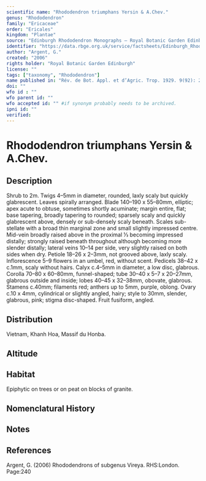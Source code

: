 ```yaml
---
scientific name: "Rhododendron triumphans Yersin & A.Chev."
genus: "Rhododendron"
family: "Ericaceae"
order: "Ericales"
kingdom: "Plantae"
source: "Edinburgh Rhododendron Monographs – Royal Botanic Garden Edinburgh"
identifier: "https://data.rbge.org.uk/service/factsheets/Edinburgh_Rhododendron_Monographs.xhtml"
author: "Argent, G."
created: "2006"
rights holder: "Royal Botanic Garden Edinburgh"
license: ""
tags: ["taxonomy", "Rhododendron"]
name published in: "Rév. de Bot. Appl. et d’Agric. Trop. 1929. 9(92): 256, t.11."
doi: ""
wfo id : ""
wfo parent id: ""
wfo accepted id: "" #if synonym probably needs to be archived.                      
ipni id: ""
verified:
---
```


                       

# Rhododendron triumphans Yersin & A.Chev.

## Description
Shrub to 2m. Twigs 4–5mm in diameter, rounded, laxly scaly but quickly glabrescent. Leaves spirally arranged. Blade 140–190 x 55–80mm, elliptic; apex acute to obtuse, sometimes shortly acuminate; margin entire, flat; base tapering, broadly tapering to rounded; sparsely scaly and quickly glabrescent above, densely or sub-densely scaly beneath. Scales sub-stellate with a broad thin marginal zone and small slightly impressed centre. Mid-vein broadly raised above in the proximal 1⁄3 becoming impressed distally; strongly raised beneath throughout although becoming more slender distally; lateral veins 10–14 per side, very slightly raised on both sides when dry. Petiole 18–26 x 2–3mm, not grooved above, laxly scaly. Inflorescence 5–9 flowers in an umbel, red, without scent. Pedicels 38–42 x c.1mm, scaly without hairs. Calyx c.4–5mm in diameter, a low disc, glabrous. Corolla 70–80 x 60–80mm, funnel-shaped; tube 30–40 x 5–7 x 20–27mm, glabrous outside and inside; lobes 40–45 x 32–38mm, obovate, glabrous. Stamens c.40mm; filaments red; anthers up to 5mm, purple, oblong. Ovary c.10 x 4mm, cylindrical or slightly angled, hairy; style to 30mm, slender, glabrous, pink; stigma disc-shaped. Fruit fusiform, angled.

## Distribution
Vietnam, Khanh Hoa, Massif du Honba.

## Altitude


## Habitat
Epiphytic on trees or on peat on blocks of granite.

## Nomenclatural History

                       
## Notes


## References

Argent, G. (2006) Rhododendrons of subgenus Vireya. RHS:London. Page:240
